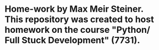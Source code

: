 # Home-work by Max Meir Steiner. This repository was created to host homework on the course "Python/ Full Stuck Development" (7731).
